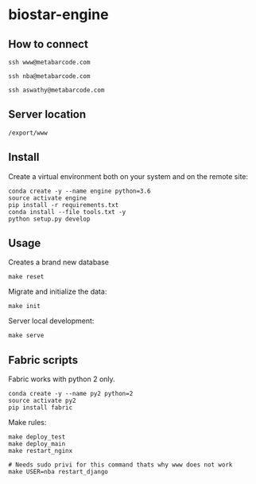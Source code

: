 # biostar-engine

## How to connect

    ssh www@metabarcode.com
    
    ssh nba@metabarcode.com
    
    ssh aswathy@metabarcode.com
    

## Server location

    /export/www
    
## Install

Create a virtual environment both on your system and on the remote site:

    conda create -y --name engine python=3.6
    source activate engine
    pip install -r requirements.txt
    conda install --file tools.txt -y
    python setup.py develop

## Usage

Creates a brand new database

    make reset 

Migrate and initialize the data:

    make init
   
Server local development:
   
    make serve

## Fabric scripts

Fabric works with python 2 only.
     
    conda create -y --name py2 python=2
    source activate py2
    pip install fabric
    
Make rules:

    make deploy_test
    make deploy_main
    make restart_nginx
    
    # Needs sudo privi for this command thats why www does not work
    make USER=nba restart_django


    
    
